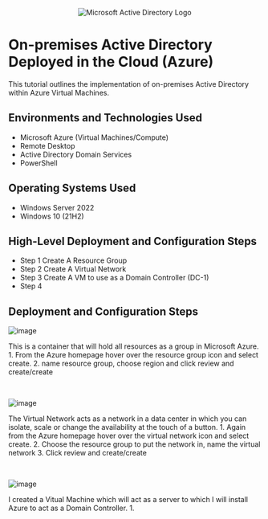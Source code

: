 <p align="center">
<img src="https://i.imgur.com/pU5A58S.png" alt="Microsoft Active Directory Logo"/>
</p>

<h1>On-premises Active Directory Deployed in the Cloud (Azure)</h1>
This tutorial outlines the implementation of on-premises Active Directory within Azure Virtual Machines.<br />



<h2>Environments and Technologies Used</h2>

- Microsoft Azure (Virtual Machines/Compute)
- Remote Desktop
- Active Directory Domain Services
- PowerShell

<h2>Operating Systems Used </h2>

- Windows Server 2022
- Windows 10 (21H2)

<h2>High-Level Deployment and Configuration Steps</h2>

- Step 1 Create A Resource Group
- Step 2 Create A Virtual Network
- Step 3 Create A VM to use as a Domain Controller (DC-1)
- Step 4 

<h2>Deployment and Configuration Steps</h2>

![image](https://github.com/user-attachments/assets/2dececf0-7254-45ba-808e-e877e82cb98b)

<p>
This is a container that will hold all resources as a group in Microsoft Azure.
  1. From the Azure homepage hover over the resource group icon and select create.
  2. name resource group, choose region and click review and create/create
</p>
<br />

![image](https://github.com/user-attachments/assets/549dcf8a-1a43-4315-8630-1e53719bb542)

<p>
The Virtual Network acts as a network in a data center in which you can isolate, scale or change the availability at the touch of a button.
  1. Again from the Azure homepage hover over the virtual network icon and select create.
  2. Choose the resource group to put the network in, name the virtual network
  3. Click review and create/create
</p>
<br />

![image](https://github.com/user-attachments/assets/5ad050a7-16c7-4c9e-a80b-2eafa15054d3)

<p>
I created a Vitual Machine which will act as a server to which I will install Azure to act as a Domain Controller.
  1. 
</p>
<br />
